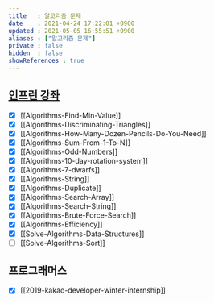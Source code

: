 ```yaml
---
title   : 알고리즘 문제
date    : 2021-04-24 17:22:01 +0900
updated : 2021-05-05 16:55:51 +0900
aliases : ["알고리즘 문제"]
private : false
hidden  : false
showReferences : true
---
```


## [인프런 강좌](https://inf.run/wv2V)
- [x] [[Algorithms-Find-Min-Value]]
- [x] [[Algorithms-Discriminating-Triangles]]
- [x] [[Algorithms-How-Many-Dozen-Pencils-Do-You-Need]]
- [x] [[Algorithms-Sum-From-1-To-N]]
- [x] [[Algorithms-Odd-Numbers]]
- [x] [[Algorithms-10-day-rotation-system]]
- [x] [[Algorithms-7-dwarfs]]
- [x] [[Algorithms-String]]
- [x] [[Algorithms-Duplicate]]
- [x] [[Algorithms-Search-Array]]
- [x] [[Algorithms-Search-String]]
- [x] [[Algorithms-Brute-Force-Search]]
- [x] [[Algorithms-Efficiency]]
- [x] [[Solve-Algorithms-Data-Structures]]
- [ ] [[Solve-Algorithms-Sort]]
## 프로그래머스
- [x] [[2019-kakao-developer-winter-internship]]
